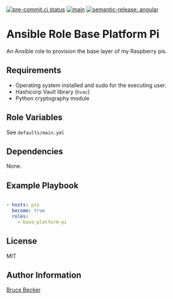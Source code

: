 [![pre-commit.ci status](https://results.pre-commit.ci/badge/github/brucellino/ansible-role-base-platform-pi/main.svg)](https://results.pre-commit.ci/latest/github/brucellino/ansible-role-base-platform-pi/main) [![main](https://github.com/brucellino/ansible-role-base-platform-pi/actions/workflows/release.yml/badge.svg)](https://github.com/brucellino/ansible-role-base-platform-pi/actions/workflows/main.yml) [![semantic-release: angular](https://img.shields.io/badge/semantic--release-conventional-e10079?logo=semantic-release)](https://github.com/semantic-release/semantic-release)

# Ansible Role Base Platform Pi

An Ansible role to provision the base layer of my Raspberry pis.

## Requirements

- Operating system installed and sudo for the executing user.
- Hashicorp Vault library (`hvac`)
- Python cryptography module

## Role Variables

See `defaults/main.yml`

## Dependencies

None.

## Example Playbook

```yaml

- hosts: pis
  become: true
  roles:
    - base-platform-pi
```

## License

MIT

## Author Information

<a href="https://brucellino.github.io">Bruce Becker</a>

